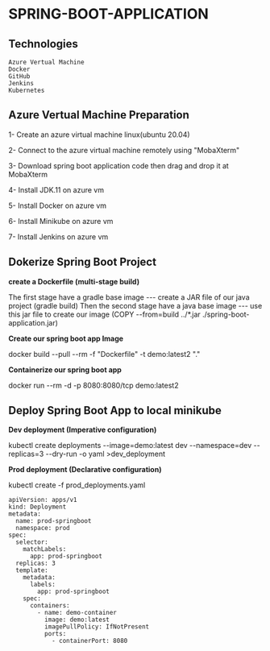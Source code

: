 # SPRING-BOOT-APPLICATION


## Technologies
``` 
Azure Vertual Machine
Docker
GitHub
Jenkins
Kubernetes 
```


## Azure Vertual Machine Preparation

1- Create an azure virtual machine linux(ubuntu 20.04)

2- Connect to the azure virtual machine remotely using "MobaXterm"

3- Download spring boot application code then drag and drop it at MobaXterm

4- Install JDK.11 on azure vm

5- Install Docker on azure vm

6- Install Minikube on azure vm

7- Install Jenkins on azure vm



## Dokerize Spring Boot Project 


**create a Dockerfile (multi-stage build)**

The first stage have a gradle base image --- create a JAR file of our java project (gradle build)
Then the second stage have a java base image --- use this jar file to create our image (COPY --from=build ../*.jar ./spring-boot-application.jar)


**Create our spring boot app Image**

docker build --pull --rm -f "Dockerfile" -t demo:latest2 "."


**Containerize our spring boot app**

docker run --rm -d  -p 8080:8080/tcp demo:latest2



## Deploy Spring Boot App to local minikube


**Dev deployment (Imperative configuration)**

kubectl create deployments --image=demo:latest dev --namespace=dev --replicas=3 --dry-run -o yaml >dev_deployment


**Prod deployment (Declarative configuration)**

kubectl create -f prod_deployments.yaml

```
apiVersion: apps/v1
kind: Deployment
metadata:
  name: prod-springboot
  namespace: prod
spec:
  selector:
    matchLabels:
      app: prod-springboot
  replicas: 3
  template:
    metadata:
      labels:
        app: prod-springboot
    spec:
      containers:
        - name: demo-container
          image: demo:latest
          imagePullPolicy: IfNotPresent
          ports:
            - containerPort: 8080
